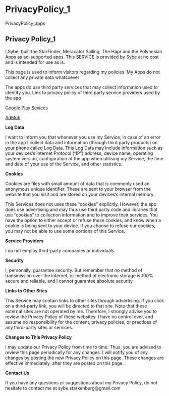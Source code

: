# PrivacyPolicy_1
PrivacyPolicy_apps
<html>
<body>
<h2>Privacy Policy_1</h2>
<p>I,Sybe, built the StarFinder, Meracator Sailing, The Hapr and the Polynesian Apps as ad-supported apps. This SERVICE is provided by Sybe at no cost and is intended
    for use as is.</p>
<p>This page is used to inform visitors regarding my policies. My Apps do not collect any private data whatsoever</p>

<p>The apps do use third party services that may collect information used to identify you.
Link to privacy policy of third party service providers used by the app</p>
<p>
<a href="https://policies.google.com/privacy">Google Play Sevices</a>
</p>
<p>
<a href="https:support.google.com/admob/answer/6128543?hl=en/">AdMob</a>
</p>	

<p><strong>Log Data</strong></p>
<p>I want to inform you that whenever you use my Service, in case of an error in the app I collect
    data and information (through third party products) on your phone called Log Data. This Log Data
    may include information such as your devices’s Internet Protocol (“IP”) address, device name,
    operating system version, configuration of the app when utilising my Service, the time and date
    of your use of the Service, and other statistics.</p>

<p><strong>Cookies</strong></p>
<p>Cookies are files with small amount of data that is commonly used an anonymous unique identifier.
    These are sent to your browser from the website that you visit and are stored on your devices’s
    internal memory.</p>
<p>This Services does not uses these “cookies” explicitly. However, the app does use advertising and may thus use third party code
    and libraries that use “cookies” to collection information and to improve their services. You
    have the option to either accept or refuse these cookies, and know when a cookie is being sent
    to your device. If you choose to refuse our cookies, you may not be able to use some portions of
    this Service.</p>

<p><strong>Service Providers</strong></p> 
<p>I do not employ third-party companies or individuals.</p>

<p><strong>Security</strong></p>
<p>I, personally, guarantee security. But remember that no method of transmission over
    the internet, or method of electronic storage is 100% secure and reliable, and I cannot
    guarantee absolute security.</p>

<p><strong>Links to Other Sites</strong></p>
<p>This Service may contain links to other sites through advertising. If you click on a third-party link, you will be
    directed to that site. Note that these external sites are not operated by me. Therefore, I
    strongly advise you to review the Privacy Policy of these websites. I have no control over, and
    assume no responsibility for the content, privacy policies, or practices of any third-party
    sites or services.</p>

<p><strong>Changes to This Privacy Policy</strong></p>
<p>I may update our Privacy Policy from time to time. Thus, you are advised to review this page
    periodically for any changes. I will notify you of any changes by posting the new Privacy Policy
    on this page. These changes are effective immediately, after they are posted on this page.</p>

<p><strong>Contact Us</strong></p>
<p>If you have any questions or suggestions about my Privacy Policy, do not hesitate to contact
   me at sybe.starkenburg@gmail.com</p>

</body>
</html>
